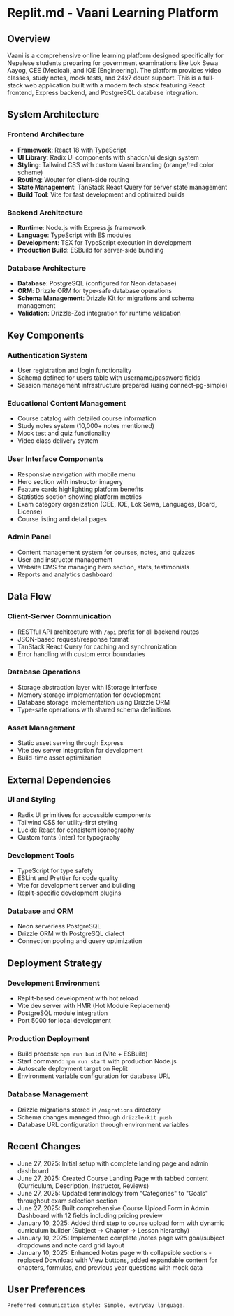 # Replit.md - Vaani Learning Platform

## Overview

Vaani is a comprehensive online learning platform designed specifically for Nepalese students preparing for government examinations like Lok Sewa Aayog, CEE (Medical), and IOE (Engineering). The platform provides video classes, study notes, mock tests, and 24x7 doubt support. This is a full-stack web application built with a modern tech stack featuring React frontend, Express backend, and PostgreSQL database integration.

## System Architecture

### Frontend Architecture
- **Framework**: React 18 with TypeScript
- **UI Library**: Radix UI components with shadcn/ui design system
- **Styling**: Tailwind CSS with custom Vaani branding (orange/red color scheme)
- **Routing**: Wouter for client-side routing
- **State Management**: TanStack React Query for server state management
- **Build Tool**: Vite for fast development and optimized builds

### Backend Architecture
- **Runtime**: Node.js with Express.js framework
- **Language**: TypeScript with ES modules
- **Development**: TSX for TypeScript execution in development
- **Production Build**: ESBuild for server-side bundling

### Database Architecture
- **Database**: PostgreSQL (configured for Neon database)
- **ORM**: Drizzle ORM for type-safe database operations
- **Schema Management**: Drizzle Kit for migrations and schema management
- **Validation**: Drizzle-Zod integration for runtime validation

## Key Components

### Authentication System
- User registration and login functionality
- Schema defined for users table with username/password fields
- Session management infrastructure prepared (using connect-pg-simple)

### Educational Content Management
- Course catalog with detailed course information
- Study notes system (10,000+ notes mentioned)
- Mock test and quiz functionality
- Video class delivery system

### User Interface Components
- Responsive navigation with mobile menu
- Hero section with instructor imagery
- Feature cards highlighting platform benefits
- Statistics section showing platform metrics
- Exam category organization (CEE, IOE, Lok Sewa, Languages, Board, License)
- Course listing and detail pages

### Admin Panel
- Content management system for courses, notes, and quizzes
- User and instructor management
- Website CMS for managing hero section, stats, testimonials
- Reports and analytics dashboard

## Data Flow

### Client-Server Communication
- RESTful API architecture with `/api` prefix for all backend routes
- JSON-based request/response format
- TanStack React Query for caching and synchronization
- Error handling with custom error boundaries

### Database Operations
- Storage abstraction layer with IStorage interface
- Memory storage implementation for development
- Database storage implementation using Drizzle ORM
- Type-safe operations with shared schema definitions

### Asset Management
- Static asset serving through Express
- Vite dev server integration for development
- Build-time asset optimization

## External Dependencies

### UI and Styling
- Radix UI primitives for accessible components
- Tailwind CSS for utility-first styling
- Lucide React for consistent iconography
- Custom fonts (Inter) for typography

### Development Tools
- TypeScript for type safety
- ESLint and Prettier for code quality
- Vite for development server and building
- Replit-specific development plugins

### Database and ORM
- Neon serverless PostgreSQL
- Drizzle ORM with PostgreSQL dialect
- Connection pooling and query optimization

## Deployment Strategy

### Development Environment
- Replit-based development with hot reload
- Vite dev server with HMR (Hot Module Replacement)
- PostgreSQL module integration
- Port 5000 for local development

### Production Deployment
- Build process: `npm run build` (Vite + ESBuild)
- Start command: `npm run start` with production Node.js
- Autoscale deployment target on Replit
- Environment variable configuration for database URL

### Database Management
- Drizzle migrations stored in `/migrations` directory
- Schema changes managed through `drizzle-kit push`
- Database URL configuration through environment variables

## Recent Changes
- June 27, 2025: Initial setup with complete landing page and admin dashboard
- June 27, 2025: Created Course Landing Page with tabbed content (Curriculum, Description, Instructor, Reviews)
- June 27, 2025: Updated terminology from "Categories" to "Goals" throughout exam selection section
- June 27, 2025: Built comprehensive Course Upload Form in Admin Dashboard with 12 fields including pricing preview
- January 10, 2025: Added third step to course upload form with dynamic curriculum builder (Subject → Chapter → Lesson hierarchy)
- January 10, 2025: Implemented complete /notes page with goal/subject dropdowns and note card grid layout
- January 10, 2025: Enhanced Notes page with collapsible sections - replaced Download with View buttons, added expandable content for chapters, formulas, and previous year questions with mock data

## User Preferences
```
Preferred communication style: Simple, everyday language.
```